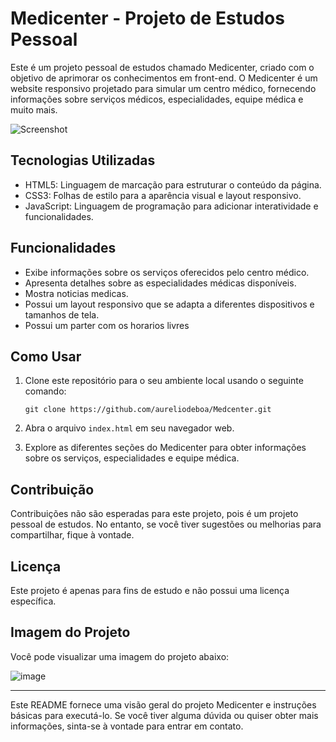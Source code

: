 # Medicenter - Projeto de Estudos Pessoal

Este é um projeto pessoal de estudos chamado Medicenter, criado com o objetivo de aprimorar os conhecimentos em front-end. O Medicenter é um website responsivo projetado para simular um centro médico, fornecendo informações sobre serviços médicos, especialidades, equipe médica e muito mais.

![Screenshot](screenshot.png)

## Tecnologias Utilizadas

- HTML5: Linguagem de marcação para estruturar o conteúdo da página.
- CSS3: Folhas de estilo para a aparência visual e layout responsivo.
- JavaScript: Linguagem de programação para adicionar interatividade e funcionalidades.

## Funcionalidades

- Exibe informações sobre os serviços oferecidos pelo centro médico.
- Apresenta detalhes sobre as especialidades médicas disponíveis.
- Mostra noticias medicas.
- Possui um layout responsivo que se adapta a diferentes dispositivos e tamanhos de tela.
- Possui um parter com os horarios livres 

## Como Usar

1. Clone este repositório para o seu ambiente local usando o seguinte comando:

   ```
   git clone https://github.com/aureliodeboa/Medcenter.git
   ```

2. Abra o arquivo `index.html` em seu navegador web.

3. Explore as diferentes seções do Medicenter para obter informações sobre os serviços, especialidades e equipe médica.


## Contribuição

Contribuições não são esperadas para este projeto, pois é um projeto pessoal de estudos. No entanto, se você tiver sugestões ou melhorias para compartilhar, fique à vontade.

## Licença

Este projeto é apenas para fins de estudo e não possui uma licença específica.

## Imagem do Projeto

Você pode visualizar uma imagem do projeto abaixo:

![image](https://github.com/aureliodeboa/Medcenter/assets/53971991/a6b23899-bc55-430b-9e09-1bc26311e578)


---

Este README fornece uma visão geral do projeto Medicenter e instruções básicas para executá-lo. Se você tiver alguma dúvida ou quiser obter mais informações, sinta-se à vontade para entrar em contato.
